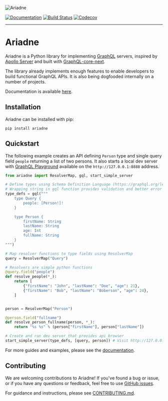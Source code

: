 ![Ariadne](https://ariadne.readthedocs.io/en/latest/_images/logo.png)

[![Documentation](https://readthedocs.org/projects/ariadne/badge/?version=latest)](https://ariadne.readthedocs.io/en/latest/?badge=latest)
[![Build Status](https://travis-ci.org/mirumee/ariadne.svg?branch=master)](https://travis-ci.org/mirumee/ariadne)
[![Codecov](https://codecov.io/gh/mirumee/ariadne/branch/master/graph/badge.svg)](https://codecov.io/gh/mirumee/ariadne)

- - - - -

# Ariadne

Ariadne is a Python library for implementing [GraphQL](http://graphql.github.io/) servers, inspired by [Apollo Server](https://www.apollographql.com/docs/apollo-server/) and built with [GraphQL-core-next](https://github.com/graphql-python/graphql-core-next).

The library already implements enough features to enable developers to build functional GraphQL APIs. It is also being dogfooded internally on a number of projects.

Documentation is available [here](https://ariadne.readthedocs.io/en/latest/?badge=latest).


## Installation

Ariadne can be installed with pip:

    pip install ariadne


## Quickstart 

The following example creates an API defining `Person` type and single query field `people` returning a list of two persons. It also starts a local dev server with [GraphQL Playground](https://github.com/prisma/graphql-playground) available on the `http://127.0.0.1:8888` address.

```python
from ariadne import ResolverMap, gql, start_simple_server

# Define types using Schema Definition Language (https://graphql.org/learn/schema/)
# Wrapping string in gql function provides validation and better error traceback
type_defs = gql("""
    type Query {
        people: [Person!]!
    }

    type Person {
        firstName: String
        lastName: String
        age: Int
        fullName: String
    }
""")

# Map resolver functions to type fields using ResolverMap
query = ResolverMap("Query")

# Resolvers are simple python functions
@query.field("people")
def resolve_people(*_):
    return [
        {"firstName": "John", "lastName": "Doe", "age": 21},
        {"firstName": "Bob", "lastName": "Boberson", "age": 24},
    ]


person = ResolverMap("Person")

@person.field("fullname")
def resolve_person_fullname(person, *_):
    return "%s %s" % (person["firstName"], person["lastName"])

# Create and run dev server that provides api browser
start_simple_server(type_defs, [query, person]) # Visit http://127.0.0.1:8888 to see API browser!
```

For more guides and examples, please see the [documentation](https://ariadne.readthedocs.io/en/latest/?badge=latest).


Contributing
------------

We are welcoming contributions to Ariadne! If you've found a bug or issue, or if you have any questions or feedback, feel free to use [GitHub issues](https://github.com/mirumee/ariadne/issues).

For guidance and instructions, please see [CONTRIBUTING.md](CONTRIBUTING.md).
